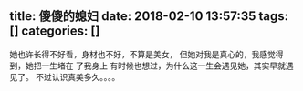 title: 傻傻的媳妇
date: 2018-02-10 13:57:35
tags: []
categories: []
---
她也许长得不好看，身材也不好，不算是美女，
但她对我是真心的，我感觉得到，她把一生堵在
了我身上
有时候也想过，为什么这一生会遇见她，其实早就遇见了。
不过认识真美多久。。。。